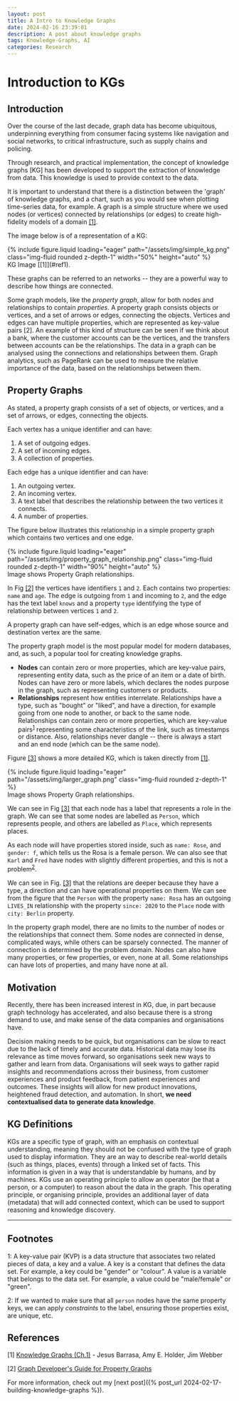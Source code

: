 ```yaml
---
layout: post
title: A Intro to Knowledge Graphs
date: 2024-02-16 23:39:01
description: A post about knowledge graphs
tags: Knowledge-Graphs, AI
categories: Research
---
```


# Introduction to KGs

## Introduction

Over the course of the last decade, graph data has become ubiquitous, underpinning everything from consumer facing systems like navigation and social networks, to critical infrastructure, such as supply chains and policing.

Through research, and practical implementation, the concept of knowledge graphs [KG] has been developed to support the extraction of knowledge from data. This knowledge is used to provide context to the data.

It is important to understand that there is a distinction between the 'graph' of knowledge graphs, and a chart, such as you would see when plotting time-series data, for example. A graph is a simple structure where we used nodes (or vertices) connected by relationships (or edges) to create high-fidelity models of a domain [[1]](#ref1).

The image below is of a representation of a KG:

<div class="row mt-3">
    <div class="col-sm mt-3 mt-md-0 text-center">
        {% include figure.liquid loading="eager" path="/assets/img/simple_kg.png" class="img-fluid rounded z-depth-1" width="50%" height="auto" %}
    </div>
</div>
<div class="caption">
    KG Image [[1]](#ref1).
</div>

<!-- <figure>
  <p align="center">
    <img src="/assets/img/simple_kg.png" alt="Fig 1: KG Image">
  </p>
  <p align="center"><a name="fig1">Fig 1:</a> KG Image [[1]](#ref1).</p>
</figure> -->

These graphs can be referred to an networks -- they are a powerful way to describe how things are connected.

Some graph models, like the _property graph_, allow for both nodes and relationships to contain _properties_. A property graph consists objects or vertices, and a set of arrows or edges, connecting the objects. Vertices and edges can have multiple properties, which are represented as key-value pairs <a name="ref2">[2]</a>. An example of this kind of structure can be seen if we think about a bank, where the customer accounts can be the vertices, and the transfers between accounts can be the relationships. The data in a graph can be analysed using the connections and relationships between them. Graph analytics, such as PageRank can be used to measure the relative importance of the data, based on the relationships between them.

## Property Graphs

As stated, a property graph consists of a set of objects, or vertices, and a set of arrows, or edges, connecting the objects.

Each vertex has a unique identifier and can have:

1. A set of outgoing edges.
2. A set of incoming edges.
3. A collection of properties.

Each edge has a unique identifier and can have:

1. An outgoing vertex.
2. An incoming vertex.
3. A text label that describes the relationship between the two vertices it connects.
4. A number of properties.

The figure below illustrates this relationship in a simple property graph which contains two vertices and one edge.

<div class="row mt-3 justify-content-center">
    <div class="col-sm-8 mt-3 mt-md-0 text-center">
        {% include figure.liquid loading="eager" path="/assets/img/property_graph_relationship.png" class="img-fluid rounded z-depth-1" width="90%" height="auto" %}
    </div>
</div>
<div class="caption text-center">
    Image shows Property Graph relationships.
</div>

<!-- <figure>
    <p align="center">
        <img src="/assets/img/property_graph_relationship.png" alt="Fig 2" width="500" height="200">
    </p>
    <p align="center"><a name="fig2">Fig 2:</a> Image shows Property Graph relationships</p>
</figure> -->

In Fig [[2]](#fig2) the vertices have identifiers `1` and `2`. Each contains two properties: `name` and `age`. The edge is outgoing from `1` and incoming to `2`, and the edge has the text label `knows` and a property `type` identifying the type of relationship between vertices `1` and `2`.

A property graph can have self-edges, which is an edge whose source and destination vertex are the same.

The property graph model is the most popular model for modern databases, and, as such, a popular tool for creating knowledge graphs.

- **Nodes** can contain zero or more properties, which are key-value pairs, representing entity data, such as the price of an item or a date of birth. Nodes can have zero or more labels, which declares the nodes purpose in the graph, such as representing customers or products.
- **Relationships** represent how entities interrelate. Relationships have a type, such as "bought" or "liked", and have a direction, for example going from one node to another, or back to the same node. Relationships can contain zero or more properties, which are key-value pairs<sup>[1](#myfootnote1)</sup> representing some characteristics of the link, such as timestamps or distance. Also, relationships never dangle -- there is always a start and an end node (which can be the same node).

Figure [[3]](#fig3) shows a more detailed KG, which is taken directly from [[1]](#ref1).

<div class="row mt-3">
    <div class="col-sm mt-3 mt-md-0">
        {% include figure.liquid loading="eager" path="/assets/img/larger_graph.png" class="img-fluid rounded z-depth-1" %}
    </div>
</div>
<div class="caption">
    Image shows Property Graph relationships.
</div>

<!-- <figure>
    <p align="center">
        <img src="/assets/img/larger_graph.png" alt="Fig 3: A Graph Representing People, their Friendships, and their Locations">
    </p>
    <p align="center"><a name="fig3">Fig 3:</a> A Graph Representing People, their Friendships, and their Locations</p>
</figure> -->

We can see in Fig [[3]](#fig3) that each node has a label that represents a role in the graph. We can see that some nodes are labelled as `Person`, which represents people, and others are labelled as `Place`, which represents places.

As each node will have properties stored inside, such as `name: Rose`, and `gender: f`, which tells us the Rosa is a female person. We can also see that `Karl` and `Fred` have nodes with slightly different properties, and this is not a problem<sup>[2](#myfootnote2)</sup>.

We can see in Fig. [[3]](#fig3) that the relations are deeper because they have a type, a direction and can have operational properties on them. We can see from the figure that the `Person` with the property `name: Rosa` has an outgoing `LIVES_IN` relationship with the property `since: 2020` to the `Place` node with `city: Berlin` property.

In the property graph model, there are no limits to the number of nodes or the relationships that connect them. Some nodes are connected in dense, complicated ways, while others can be sparsely connected. The manner of connection is determined by the problem domain. Nodes can also have many properties, or few properties, or even, none at all. Some relationships can have lots of properties, and many have none at all.

## Motivation

Recently, there has been increased interest in KG, due, in part because graph technology has accelerated, and also because there is a strong demand to use, and make sense of the data companies and organisations have.

Decision making needs to be quick, but organisations can be slow to react due to the lack of timely and accurate data. Historical data may lose its relevance as time moves forward, so organisations seek new ways to gather and learn from data. Organisations will seek ways to gather rapid insights and recommendations across their business, from customer experiences and product feedback, from patient experiences and outcomes. These insights will allow for new product innovations, heightened fraud detection, and automation. In short, **we need contextualised data to generate data knowledge**.

## KG Definitions

KGs are a specific type of graph, with an emphasis on contextual understanding, meaning they should not be confused with the type of graph used to display information. They are an way to describe real-world details (such as things, places, events) through a linked set of facts. This information is given in a way that is understandable by humans, and by machines. KGs use an operating principle to allow an operator (be that a person, or a computer) to reason about the data in the graph. This operating principle, or organising principle, provides an additional layer of data (metadata) that will add connected context, which can be used to support reasoning and knowledge discovery.

---

## Footnotes

<a name="myfootnote1">1</a>: A key-value pair (KVP) is a data structure that associates two related pieces of data, a key and a value. A key is a constant that defines the data set. For example, a key could be "gender" or "colour". A value is a variable that belongs to the data set. For example, a value could be "male/female" or "green".

<a name="myfootnote2">2</a>: If we wanted to make sure that all `person` nodes have the same property keys, we can apply _constraints_ to the label, ensuring those properties exist, are unique, etc.

## References

<a name ="ref1">[1]</a> [Knowledge Graphs (Ch.1)](https://learning.oreilly.com/library/view/knowledge-graphs/9781098104863/ch01.html) - Jesus Barrasa, Amy E. Holder, Jim Webber

<a name="ref2">[2]</a> [Graph Developer's Guide for Property Graphs](https://docs.oracle.com/en/database/oracle/property-graph/24.4/spgdg/introduction-property-graphs.html)

For more information, check out my [next post]({% post_url 2024-02-17-building-knowledge-graphs %}).
